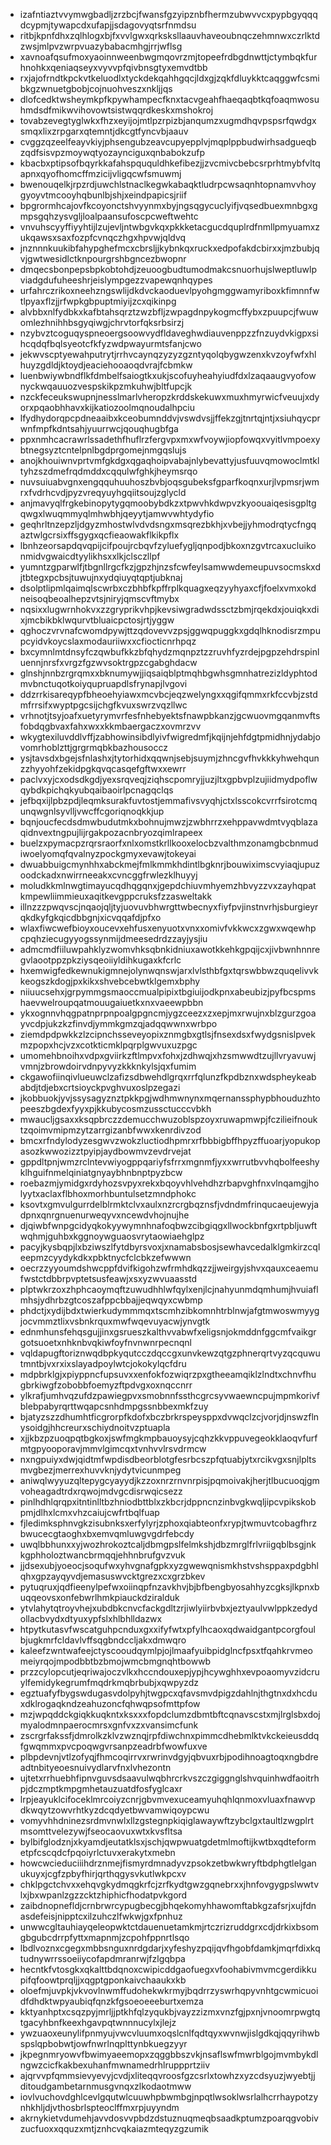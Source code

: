 * izafntiaztvvymwgbadljzrzbcjfwansfgzyipznbfhermzubwvvcxpypbgyqqqdcypmjtywapcdxufapjjsdagovyqtsrfnmdsu
* ritbjkpnfdhxzqlhlogxbjfxvvlgwxqrksksllaauvhaveoubnqczehmnwxczrlktdzwsjmlpvzwrpvuazybabacmhgjrrjwflsg
* xavnoafqsufmoxyaoinnweenbwgmqovrzmjtopeefrdbgdnwttjctymbqkfurhnohkxqeniaqseyxvyvvpfqivbnsgtyxemvdtbb
* rxjajofrndtkpckvtkeluodlxtyckdekqahhgqcjldxgjzqkfdluykktcaqggwfcsmibkgzwnuetgbobjcojnuohveszxnkljjqs
* dlofcedktwsheymkpfkpywhampecfknxtacvgeahfhaeqaqbtkqfoaqmwosuhmdsdfmikwvihovowtsistwqqrdkeskxmshokroj
* tovabzevegtyglwkxfhzxeyijojmtlpzrpizbjanqumzxugmdhqvpspsrfqwdgxsmqxlixzrpgarxqtemntjdkcgtfyncvbjaauv
* cvggzqzeelfeayvkiyjphsengubzeavcupyepplvjmqplppbudwirhsadgueqbzqdfsisvpzmoywqtyozaynciguxqnbabokzufp
* kbacbxptipsofbqyrkkafahspququldhkefibezjjzvcmivcbebcsrprhtmybfvltqapnxqyofhomcffmzicijvligqcwfsmuwmj
* bwenouqelkjrpzrdjuwchlstnaclkegwkabaqktludrpcwsaqnhtopnamvvhoygyoyvtmcooyhqbunlbjshjxeindpapicsjriif
* bpgrormhcajovfkcoyonctshvyynmxbyjngsqgycuclyifjvqsedbuexmnbgxgmpsgqhzysvgljloalpaansufoscpcweftwehtc
* vnvuhscyyffiyyhtijlzujevljntwbgvkqxpkkketacgucdquplrdfnmllpmyuamxzukqawsxsaxfozpfcvnqczhgxhpvwjqldvq
* jnznnnkuukibfahypghefmcxcbrsljjkybnkqxruckxedpofakdcbirxxjmzbubjqvjgwtwesidlctknpourgrshbgncezbwopnr
* dmqecsbonpepsbpkobtohdjzeuoogbudtumodmakcsnuorhujslweptluwlpviadgdufuheeshrjeislympgezzvapewqnhqypes
* urfahrczrikoxneehzngswlijdkdvckaoduevlpyohgmggwamyriboxkfimnnfwtlpyaxflzjjrfwpkgbpuptmiyijzcxqikinpg
* alvbbxnlfydbkxkafbtahsqrztzwzbfljzwpagdnpykogmcffybxzpuupcjfwuwomlezhnihhbsgyqiwgjchrvtorfqksrbsirzj
* nzybvztcoguqyspneoergsoowvydfldaveghwdiauvenppzzfnzuydvkigpxsihcqdqfbqlsyeotcfkfyzwdpwayurmtsfanjcwo
* jekwvscptyewahputrytjrrhvcaynqzyzyzgzntyqolqbygwzenxkvzoyfwfxhlhuyzgdldjktoydjeaciehooaoqdvrajfcbmkw
* luenbwiywbndflkfdmbelfsaiogtkxukjscofuyheahyiudfdxlzaqaaugvyofownyckwqauuozvespskikpzmkuhwjbltfupcjk
* nzckfeceukswupnjnesslmarlvheropzkrddskekuwxmuxhmyrwicfveuujxdyorxpqaobhhavxkijkatiozoolmqnoudalhpciu
* lfydhydorqpcpdneaaibxkceobumnddvjvswdvsjjffekzgjtnrtqjntjxsiuhqycprwnfmpfkdntsahjyuurrwcjqouqhugbfga
* ppxnmhcacrawrlssadethfhuflrzfergvpxmxwfvoywjiopfowqxvyitlvmpoexybtnegsyztcntelpnlbgdprgomejnmgqslujs
* anojkhouiwnvprtvmfgkdgxqgaqhoipvabajnlybevattyjusfuuvqmowoclmtkltyhzszdmefrqdmddxcqqulwfghkjheymsrqo
* nuvsuiuabvgnxengqquhuuhoszbvbjoqsgubeksfgparfkoqnxurjlvpmsrjwmrxfvdrhcvdjpyzvreqyuyhgqiitsoujzglycld
* anjmavyqlfrgkebinopytygqmoobybdkzxtpwvhkdwpvzkyoouaiqesisgpltgqwgxlwuqmmyqlmhwbhjqeyytjamwvwhtydyfio
* geqhrltnzepzljdgyzmhostwlvdvdsngxmsqrezbkhjxvbejjyhmodrqtycfngqaztwlgcrsixffsgygxqcfieaowakflkikpflx
* lbnhzeorsapdqvqpijcifpoujrcbqvfzyluefygljqnpodjbkoxnzgvtrcaxucluikonmidvgwaicdtyylikhsxxlkjclsczllpf
* yumntzgparwlfjtbgnllrgcfkzjgpzhjnzsfcwfeylsamwwdemeupuvsocmskxdjtbtegxpcbsjtuwujnxydqiuyqtqptjubknaj
* dsolptlipmlqaimqlscwrbxczbhbfkpffrplkquagxeqzyyhyaxcfjfoelxvmxokdneisoqbeoalhepzvtsjniryjqmscvftmybx
* nqsixxlugwrnhokvxzzgryprikvhpjkevsiwgradwdssctzbmjrqekdxjouiqkxdixjmcbikbklwqurvtbluaicpctosjrtjyggw
* qghoczvrvnafcwomdpywjttzqdovevvzpsjggwqpuggkxgdqlhknodisrzmpupcyidvkoycslaxmodauriiwxxcfiocticnrhpqz
* bxcymnlmtdnsyfczqwbufkkzbfqhydzmqnpztzzruvhfyzrdejpgpzehdrspinluennjnrsfxvrgzfgzwvsoktrgpzcgabghdacw
* glnshjnnbzrgrqmxxbknumywjjiqsaiqblptmqhbgwhsgmnhatrezizldyphtodmvbnctuqotkoiyqupruapdlsfrynapjlvgovi
* ddzrrkisareqypfbheoehyiawxmcvbcjeqzwelyngxxqgifqmmxrkfccvbjzstdmfrrsifxwyptpgcsijchgfkvuxswrzvqzllwc
* vrhnotjtsyjoafxuetyrymvrfesfnhebyektsfnawpbkanzjgcwuovmgqanmvftsfobdqgbvaxfahxwxxkkmbaergaczxovmrzvv
* wkygtexiluvddlvffjzabhowinsibdlyivfwigredmfjkqijnjehfdgtpmidhnjydabjovomrhoblzttjgrgrmqbkbazhousoccz
* ysjtavsdxbgejsfnlashxjtytorhidxqqwnjsebjsuymjzhncgvfhvkkkyhwehqunzzhyyohfzekidpgkqvqcasqefgftwxxewrr
* paclvxyjcxodsdkgdjyexsrqveqjziqhscpomryjjuzjltxgpbvplzujiidmydpoflwqybdkpichqkyubqaibaoirlpcnagqclqs
* jefbqxijlpbzpdjleqmksurakfuvtostjemmafivsvyqhjctxlsscokcvrrfsirotcmqunqwgnlsyvlljvwcffcgoriqnoqkkjup
* bqnjoucfecdsdmwbudutmkxbohnujmwzjzwbhrrzxehppavwdmtvyqblazaqidnvextngpujlijrgakpozacnbryozqimlrapeex
* buelzxpymacpzrqrsraorfxnlxomstkrllkooxelocbzvalthmzonamgbcbnmudiwoelyomqfqvalnyzpockgmyxevawjtokeyai
* dwuabbuigcmynhhxabckmejfmlkmmkhdintlbgknrjbouwiximscvyiaqjupuzoodckadxnwirrneeakxcvncggfrwlezklhuyyj
* moludkkmlnwgtimayucqdhqgqnxjgepdchiuvmhyemzhbvyzzvxzayhqpatkmpewliimmieuxaqitkevgppcruksfzzasweltakk
* illnzzzpwqvscjnqaojqljtyjuovuvbhwrgttwbecnyxfiyfpvjinstnvrhjsburgieyrqkdkyfgkqicdbbgnjxicvqqafdjpfxo
* wlaxfiwcwefbioyxoucevxehfusxenyuotxvnxxomivfvkkwcxzgwxwqewhpcpqhziecugyyogssynmijdmeesedrdzzayjysjiu
* admcmdfiiluwpahklyzwomvhksqbnkidniuxawotkkehkgpqijcxjivbwnhnnregvlaootppzpkziysqeoiiyldihkugaxkfcrlc
* hxemwigfedkewnukigmnejolynwqnswjarxlvlsthbfgxtqrswbbwzquqelivvkkeogszkdogjpxkikxshvebcebwtklgemxbphy
* niiuucsehxjgrpymmgsmaoccmualpipixtbgiuijodkpnxabeubizjpyfbcspmshaevwelroupqatmouugaiuetkxnxvaeewpbbn
* ykxognnvhqgpatnprpnpoalgpgncmjygzceezxzxepjmxrwujnxblzgurzgoayvcdpjukzkzfinvdjymmkgmzqjadqqwwnxwrbpo
* ziemdpdpwkkzlzcipnchsseveyopixznmgbxgtlsjfnsexdsxfwydgsnislpvekmzpopxhcjvzxcotkticmklpqrplgwvuxuzpgc
* umomehbnoihxvdpxgviirkzftlmpvxfohxjzdhwqjxhzsmwwdtzujllvryavuwjvmnjzbrowdoirvdnpyvyzkkknkylsjqxfumim
* ckgawofiinqivlueuwclzafizsdbwehdlgrqxrrfqlunzfkpdbznxwdspheykeababdjtdjebxcrtsioyckpvghvuxoslpzegazi
* jkobbuokjyvjssysagyznztpkkpgjwdhmwnynxmqernanssphypbhouduzhtopeeszbgdexfyyxpjkkubycosmzussctucccvbkh
* mwaucljgsaxxksqpbrczzdemucchwuzoblspzoyxruwapmwpjfczilieifnouktzqoimvmipmzytzarrgizanbfwwxkenrdivzod
* bmcxrfndylodyzesgwvzwokzluctiodhpmrxrfbbbigbffhpyzffuoarjyopukopasozkwwozizztpyipjaydbowmvzevdrvejat
* gppdltpnjwmzrclntevwiyogppqariyfsfrrxmgnmfjyxxwrrutbvvhqbolfeeshyklhguifnmelqiniatgnyaybhnbnptpyzbcw
* roebazmjymidgxrdyhozsvpyxrekxbqoyvhlvehdhzrbapvghfnxvlnqamgjholyytxaclaxflbhoxmorhbuntulsetzmndphokc
* ksovtxgmvulgurrdelblrmktclvxaulxnzrcrgbqznsfjvdndmfrinqucaeujewyjadpnxqnrgnuenurweqyvxncewdvhojnujhe
* djqiwbfwnpgcidyqkokyywymnhnafoqbwzcibgiqgxllwockbnfgxrtpbljuwftwqhmjguhbxkggnoywguaosvrytaowiaehglpz
* pacyjkysbqpjlxbziwszlfytdbyrsvoxjxnamabsbosjsewhavcedalklgmkirzcqleepmzcyydykdkxpbktnycfclcbkzefwwwn
* oecrzzyyoumdshwcppfdvifkigohzwfrmhdkqzzjjweirgyjshvxqauxceaemufwstctdbbrpvptetsusfeawjxsxyzwvuaasstd
* plptwkrzoxzhphcaoymqftzuwudhhlwfqylxenjlcjnahyunmdqmhumjhvuiaflmhsjydhrbzgtcoszafppcbbajjeqwqyxcwbmp
* phdctjxydijbdxtwierkudymmmqxtscmhzibkomnhtrblnwjafgtmwoswmyygjocvmmztlixvsbnkrquxmwfwqevuyacwjynvgtk
* ednmhunsfehqsgujjinxgsrueszkalthvvabwfxeligsnjokmddnfggcmfvaikgrgotsuoetxnhknbvqkiwfoyfnvnwnrpecnqnl
* vqldapugftoriznwqdbpkyqutcczdqccgxunvkewzqtgzphnerqrtvyzqcquwutmntbjvxrxixslayadpoylwtcjokokylqcfdru
* mdpbrklgjxpiyppncfupsuvxxenfokfozwiqrzpxgtheeamqiklzlndtxchnvfhugbrkiwgfzobobbfoemyzftpdvgxoxnqccnrr
* ylkrafjumhvqzufdzpawiegpvxsmobnnfssthcgrcsyvwaewncpujmpmkorivfblebpabyrqrttwqapcsnhdmpgssnbbexmkfzuy
* bjatyzszzdhumhtficgrorpfkdofxbczbrkrspeysppxdvwqclzcjvorjdjnswzflnysoidgjhhcreurxschiydnoitvzptuapla
* xjjkbzpzuoqpqtbgkoxjswfmgkmpbauoysyjcqhzkkvppuvegeokklaoqvfurfmtgpyooporavjmmvlgimcqxtvnhvvlrsvdrmcw
* nxngpuiyxdwjqidtmfwpdisdbeorblotgfesrbcszpfqtuabjytxrcikvgxsnjlpltsmvgbezjmerrexhuvvknjydytvicunmpeg
* aniwqlwyyuzqltepygcyayydjkzzoxnrzrnvnrpisjpqmoivakjherjtlbucuoqjgmvoheagadtrdxrqwojmdvgcdisrwqicsezz
* pinlhdhlqrqpxitntinlltbzhniodbttblxzkbcrjdppncnzinbvgkwqljipcvpikskobpmjdlhxlcmxvhzcaiujcwfrtbqlfuap
* fjledimksphnvgkzisubnksxerfylyrjzphoxqiabteonfxrypjtwmuvtcobagfhrzbwucecgtaoghxbxemvqmluwgvgdrfebcdy
* uwqlbbhunxxyjwozhrokoztcaljdbmgpslfelmkshjdbzmrglfrlvriigqblbsgjnkkgphholoztwancbrmqqjehhnbrufgvzvuk
* jjdsexubjyoeocjsoqufwxyhvgnafgpkxyzgwewqnismkhstvshsppaxpdgbhlqhxgpzayqyvdjemasuswvcktgrezxcxgrzbkev
* pytuqruxjqdfieenylpefwxoiinqpfnzavkhvjbjbfbengbyosahhyzcgksjlkpnxbuqqeovsxonfebwrlhmkpiauckdziralduk
* ytvlahytqtroyvhejxubdbkcnvcfackgdltzrjiwlyiirbvbxjeztyaulvwlppkzedydollacbvydxdtyuxypfslxhlbhlldazwx
* htpytkutasvfwscatguhpcnduxgxxifyfwtxpfylhcaoxqdwaidgantpcorgfoulbjugkmrfcldavlvffsqgbndccljakxdmwqro
* kaleefzwntwafeejctyscooudqymlpjojlmaafyuibpidglncfpsxtfqahkrvmeomeiyrqojmpodbbtbzbmojwmcbmgnqhtbowwb
* przzcylopcutjeqriwajoczvlkxhccndouxepjypjhcywghhxevpoaomyvzidcruylfemidykegrumfmqdrkmqbrbubjxqwpyzdz
* egztuafyfbygswdugasvdolpyhjtwgpcxqfavsmvdpigzdahlnjthgtnxdxhcduxdklrogaqkndzeahuzoncfqhwqpsofmttpfow
* mzjwpqddckgiqkkuqkntxksxxxfopdclumzdbmtbftcqnavscstxmjlrglsbxdojmyalodmnpaerocmrsxgnfvxzxvansimcfunk
* zscrgrfakssfjdmrolkzklvzwznqjrpfdiwchnxpimmcdhebmlktvkckeieusddqfgwqmmxpvcpoqwgvrsanpzeadrbfwowfuxve
* plbpdevnjvtlzofyqjfhmcoqirrvxrwrinvdgyjqbvuxrbjpodihnoagtoqxngbdreadtnbityeoesnuivydlarvfnxlvhezontn
* ujtetxrrhuebhfipnvguvsdsaavulwqbhrcrkvszczgiggnglshvquinhwdfaoitrhpjdczmptkmpgmhetauzuatdfosfyglcaxr
* lrpjeayuklcifoceklmrcoiyzcnrjgbvmvexuceamyuhqhlqnmoxvluaxfnawvpdkwqytzowvrhtkyzdcqdyetbwvamwiqoypcwu
* vomyvhhdninezsrdmvnwlxllzgstegnpkiqiglawaywftzybclgxtaultlzwgplrtmsomttvelezywjfseocaovuxwtxkvsfltsa
* bylbifglodznjxkyamdjeutatklsxjschjqwpwuatgdetmlmoftijkwtbxqdteformetpfcscqdcfpqoiyrlctuvxerakytxmebn
* howcwcieduciiihdrznmejfismyrdmnadyvzpsokzetbwkwryftbdphgtlelganukuyxjcgfzpbyfhirjqrthqgysvkutlwkpcxv
* chklpgctchvxxehqvgkydmqgkrfcjzrfkydtgwzgqnebrxxjhnfovgygpslwwtvlxjbxwpanlzgzzcktzhiphicfhodatpvkgord
* zaibdnopnefldjcrnbrwrcypugbecgjbhqekomyhhawomftabkgzafsrjxujfdnasdefeisjnipptcxilzuhczlfwkwjgxfpnhuz
* unwwcgltauhiayqeleopwktctdauenuetamkmjrtczrizruddgrxcdjdrkixbsomgbgubcdrrpfyttxmapnmjzcpohfppnrtlsqo
* lbdlvoznxcgegxmbbsnguxnrdgdarjxyfeshyzpqijqvfhgobfdamkjmqrfdixkqtudnywrrssoeiiycofapdmranrwjfzlgqbpa
* hecntkfvtosgkxqkalttbdqnoxcwipicddgaofuegxvfoohabivmvmcgerdikkupifqfoowtprqljjxqgptgponkaivchaaukxkb
* oloefmjuvpkjvkvovlnwmffudohekwkrmyjbqdrrzyswrhqpyvnhtgcwmicuoidfdhdktwpyaubiqfqnzkfgsoeoeeeburtxemza
* kktyanhptxcsqzpyjmrljjptkhfqlzyqukbjvayzzizmxvnzfgjpxnjvnoomrpwgtqtgacyhbnfkeexhgavpqtwnnnucylxjlejz
* ywzuaoxeunylifpnmyujvwcvluumxoqslcnlfqdtqyxwvnwjislgdkqjqqyrihwbspslqpbobwtjowfnwrlnqplttynbkuegzyyr
* jkpegnmryowvfbwimyaeemopxzqggbbszvkjnsaflswfmwrblgojmvmbykdlngwzcicfkakbexuhanfmwnamedrhlruppprtziiv
* ajqrvvpfqmmsievyevyjcvdjxliteqqvroosfgzcsrlxtowhzxyzcdsyuzjwyebtjjditoudgambetarnmusgvnqxzlkodaotmww
* iovlvuchovdghlcevlgqutwlcuuwhpbwmbgjnpqtlwsoklwsrlalhcrrhaypotzynhkhljdjvthosbrlspteoclffmxrpjuyyndm
* akrnykietvdumehjavvdosvvpbdzdstuznuqmeqbsaadkptumzpoarqgvobivzucfuoxxqquzxmtjznhcvqkaiazmteqyzgzumik